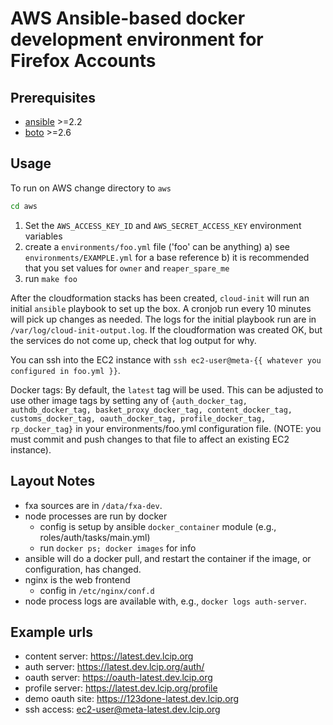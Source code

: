# AWS Ansible-based docker development environment for Firefox Accounts

## Prerequisites

- [ansible](http://docs.ansible.com/intro_installation.html) >=2.2
- [boto](https://github.com/boto/boto#installation) >=2.6

## Usage

To run on AWS change directory to `aws`
```sh
cd aws
```

1. Set the `AWS_ACCESS_KEY_ID` and `AWS_SECRET_ACCESS_KEY` environment variables
3. create a `environments/foo.yml` file ('foo' can be anything)
  a) see `environments/EXAMPLE.yml` for a base reference
  b) it is recommended that you set values for `owner` and `reaper_spare_me`
4. run `make foo`

After the cloudformation stacks has been created, `cloud-init` will run an
initial `ansible` playbook to set up the box. A cronjob run every 10 minutes
will pick up changes as needed. The logs for the initial playbook run are in
`/var/log/cloud-init-output.log`. If the cloudformation was created OK, but
the services do not come up, check that log output for why.

You can ssh into the EC2 instance with `ssh ec2-user@meta-{{ whatever you configured in foo.yml }}`.

Docker tags: By default, the `latest` tag will be used. This can be adjusted
to use other image tags by setting any of `{auth_docker_tag,
authdb_docker_tag, basket_proxy_docker_tag, content_docker_tag,
customs_docker_tag, oauth_docker_tag, profile_docker_tag, rp_docker_tag}` in
your environments/foo.yml configuration file. (NOTE: you must commit and push
changes to that file to affect an existing EC2 instance).

## Layout Notes

- fxa sources are in `/data/fxa-dev`.
- node processes are run by docker
  - config is setup by ansible `docker_container` module (e.g., roles/auth/tasks/main.yml)
  - run `docker ps; docker images` for info
- ansible will do a docker pull, and restart the container if the image, or configuration, has changed.
- nginx is the web frontend
  - config in `/etc/nginx/conf.d`
- node process logs are available with, e.g., `docker logs auth-server`.

## Example urls

- content server: https://latest.dev.lcip.org
- auth server: https://latest.dev.lcip.org/auth/
- oauth server: https://oauth-latest.dev.lcip.org
- profile server: https://latest.dev.lcip.org/profile
- demo oauth site: https://123done-latest.dev.lcip.org
- ssh access: ec2-user@meta-latest.dev.lcip.org
